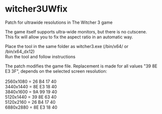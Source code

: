 # witcher3UWfix
Patch for ultrawide resolutions in The Witcher 3 game

The game itself supports ultra-wide monitors, but there is no cutscene.<br>
This fix will allow you to fix the aspect ratio in an automatic way.

Place the tool in the same folder as witcher3.exe (/bin/x64/ or /bin/x64_dx12)<br>
Run the tool and follow instructions

The patch modifies the game file. Replacement is made for all values "39 8E E3 3F", depends on the selected screen resolution:<br>
<br>
2560x1080 = 26 B4 17 40<br>
3440x1440 = 8E E3 18 40<br>
3840x1600 = 9A 99 19 40<br>
5120x1440 = 39 8E 63 40<br>
5120x2160 = 26 B4 17 40<br>
6880x2880 = 8E E3 18 40<br>
